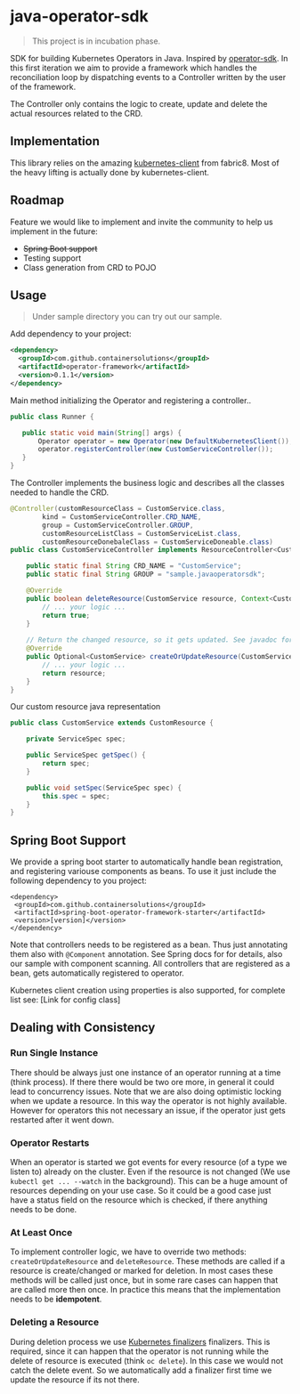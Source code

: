 # java-operator-sdk
> This project is in incubation phase.

SDK for building Kubernetes Operators in Java. Inspired by [operator-sdk](https://github.com/operator-framework/operator-sdk).
In this first iteration we aim to provide a framework which handles the reconciliation loop by dispatching events to
a Controller written by the user of the framework.

The Controller only contains the logic to create, update and delete the actual resources related to the CRD.

## Implementation

This library relies on the amazing [kubernetes-client](https://github.com/fabric8io/kubernetes-client) from fabric8. Most of the heavy lifting is actually done by
kubernetes-client.

## Roadmap

Feature we would like to implement and invite the community to help us implement in the future:

* ~~Spring Boot support~~
* Testing support
* Class generation from CRD to POJO


## Usage
> Under sample directory you can try out our sample.

Add dependency to your project:

```xml
<dependency>
  <groupId>com.github.containersolutions</groupId>
  <artifactId>operator-framework</artifactId>
  <version>0.1.1</version>
</dependency>
```

Main method initializing the Operator and registering a controller..

```java
public class Runner {

   public static void main(String[] args) {
       Operator operator = new Operator(new DefaultKubernetesClient());
       operator.registerController(new CustomServiceController());
   }
}
```

The Controller implements the business logic and describes all the classes needed to handle the CRD.

```java
@Controller(customResourceClass = CustomService.class,
        kind = CustomServiceController.CRD_NAME,
        group = CustomServiceController.GROUP,
        customResourceListClass = CustomServiceList.class,
        customResourceDonebaleClass = CustomServiceDoneable.class)
public class CustomServiceController implements ResourceController<CustomService> {

    public static final String CRD_NAME = "CustomService";
    public static final String GROUP = "sample.javaoperatorsdk";

    @Override
    public boolean deleteResource(CustomService resource, Context<CustomService> context) {
        // ... your logic ...
        return true;
    }
    
    // Return the changed resource, so it gets updated. See javadoc for details.
    @Override
    public Optional<CustomService> createOrUpdateResource(CustomService resource, Context<CustomService> context) {
        // ... your logic ...
        return resource;
    }
}
```

Our custom resource java representation

```java
public class CustomService extends CustomResource {

    private ServiceSpec spec;

    public ServiceSpec getSpec() {
        return spec;
    }

    public void setSpec(ServiceSpec spec) {
        this.spec = spec;
    }
}
```

## Spring Boot Support

We provide a spring boot starter to automatically handle bean registration, and registering variouse components as beans. 
To use it just include the following dependency to you project: 

```
<dependency>
 <groupId>com.github.containersolutions</groupId>
 <artifactId>spring-boot-operator-framework-starter</artifactId>
 <version>[version]</version>
</dependency>
```

Note that controllers needs to be registered as a bean. Thus just annotating them also with `@Component` annotation.
See Spring docs for for details, also our sample with component scanning. 
All controllers that are registered as a bean, gets automatically registered to operator. 
 
Kubernetes client creation using properties is also supported, for complete list see: [Link for config class]  

## Dealing with Consistency 

### Run Single Instance

There should be always just one instance of an operator running at a time (think process). If there there would be 
two ore more, in general it could lead to concurrency issues. Note that we are also doing optimistic locking when we update a resource.
In this way the operator is not highly available. However for operators this not necessary an issue, 
if the operator just gets restarted after it went down. 

### Operator Restarts

When an operator is started we got events for every resource (of a type we listen to) already on the cluster. Even if the resource is not changed 
(We use `kubectl get ... --watch` in the background). This can be a huge amount of resources depending on your use case.
So it could be a good case just have a status field on the resource which is checked, if there anything needs to be done.

### At Least Once

To implement controller logic, we have to override two methods: `createOrUpdateResource` and `deleteResource`. 
These methods are called if a resource is create/changed or marked for deletion. In most cases these methods will be
called just once, but in some rare cases can happen that are called more then once. In practice this means that the 
implementation needs to be **idempotent**.    

### Deleting a Resource

During deletion process we use [Kubernetes finalizers](https://kubernetes.io/docs/tasks/access-kubernetes-api/custom-resources/custom-resource-definitions/#finalizers 
"Kubernetes docs") finalizers. This is required, since it can happen that the operator is not running while the delete 
of resource is executed (think `oc delete`). In this case we would not catch the delete event. So we automatically add a
finalizer first time we update the resource if its not there. 
